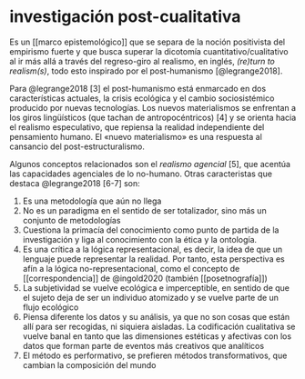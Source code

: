# investigación post-cualitativa
Es un [[marco epistemológico]] que se separa de la noción positivista del empirismo fuerte y que busca superar la dicotomía cuantitativo/cualitativo al ir más allá a través del regreso-giro al realismo, en inglés, *(re)turn to realism(s)*, todo esto inspirado por el post-humanismo [@legrange2018].

Para @legrange2018 [3] el post-humanismo está enmarcado en dos características actuales, la crisis ecológica y el cambio sociosistémico producido por nuevas tecnologías. Los nuevos materialismos se enfrentan a los giros lingüísticos (que tachan de antropocéntricos) [4] y se orienta hacia el realismo especulativo, que repiensa la realidad independiente del pensamiento humano. El «nuevo materialismo» es una respuesta al cansancio del post-estructuralismo.

Algunos conceptos relacionados son el *realismo agencial* [5], que acentúa las capacidades agenciales de lo no-humano. Otras caracteristas que destaca @legrange2018 [6-7] son:

1. Es una metodología que aún no llega
2. No es un paradigma en el sentido de ser totalizador, sino más un conjunto de metodologías
3. Cuestiona la primacía del conocimiento como punto de partida de la investigación y liga al conocimiento con la ética y la ontología.
4. Es una crítica a la lógica representacional, es decir, la idea de que un lenguaje puede representar la realidad. Por tanto, esta perspectiva es afín a la lógica no-representacional, como el concepto de [[correspondencia]] de @ingold2020 (también [[posetnografía]])
5. La subjetividad se vuelve ecológica e imperceptible, en sentido de que el sujeto deja de ser un individuo atomizado y se vuelve parte de un flujo ecológico
6. Piensa diferente los datos y su análisis, ya que no son cosas que están allí para ser recogidas, ni siquiera aisladas. La codificación cualitativa se vuelve banal en tanto que las dimensiones estéticas y afectivas con los datos que forman parte de eventos más creativos que analíticos
7. El método es performativo, se prefieren métodos transformativos, que cambian la composición del mundo
